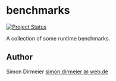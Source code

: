 # benchmarks

[![Project Status](http://www.repostatus.org/badges/latest/concept.svg)](http://www.repostatus.org/#concept)

A collection of some runtime benchmarks.

## Author

Simon Dirmeier <a href="mailto:simon.dirmeier@web.de">simon.dirmeier @ web.de</a>
